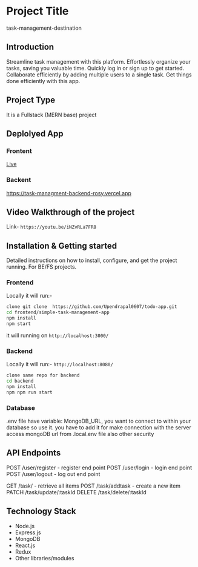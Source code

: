 # Project Title
  task-management-destination
## Introduction
Streamline task management with this platform. Effortlessly organize your tasks, saving you valuable time. Quickly log in or sign up to get started. Collaborate efficiently by adding multiple users to a single task. Get things done efficiently with this app.
## Project Type
It is a Fullstack (MERN base) project
## Deplolyed App
### Frontent
 [Live](https://6624b5b0b7face6973c03ac0--frolicking-torte-7907d8.netlify.app/)

### Backent
 https://task-managment-backend-rosy.vercel.app

## Video Walkthrough of the project

   Link- `https://youtu.be/iNZvRLa7FR8`

## Installation & Getting started
Detailed instructions on how to install, configure, and get the project running. For BE/FS projects.
### Frontend
Locally it will run:-
```bash
clone git clone  https://github.com/Upendrapal0607/todo-app.git
cd frontend/simple-task-management-app
npm install
npm start
```
it will running on `http://localhost:3000/`

### Backend
Locally it will run:- `http://localhost:8080/`
```bash
clone same repo for backend
cd backend
npm install
npm npm run start
```
### Database
.env file have variable:
MongoDB_URL, you want to connect to within your database so use it.
you have to add it for make connection with the server
access mongoDB url from .local.env file
also other security
## API Endpoints
POST /user/register - register end point
POST /user/login - login end point
POST /user/logout - log out end point

GET /task/ - retrieve all items
POST /task/addtask - create a new item
PATCH /task/update/:taskId
DELETE /task/delete/:taskId

## Technology Stack
- Node.js
- Express.js
- MongoDB
- React.js
- Redux
- Other libraries/modules
